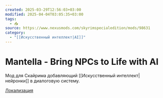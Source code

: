 ```yaml
---
created: 2025-03-29T12:56:03+03:00
modified: 2025-04-04T03:05:35+03:00
tags:
  - 📥
source: https://www.nexusmods.com/skyrimspecialedition/mods/98631
category:
  - "[[Искусственный интеллект|AI]]"
---
```


# Mantella - Bring NPCs to Life with AI

Мод для Скайрима добавляющий [[Искусственный интеллект|нейронки]] в диалоговую систему.

[Локализация](https://www.nexusmods.com/skyrimspecialedition/mods/100102?tab=files)
